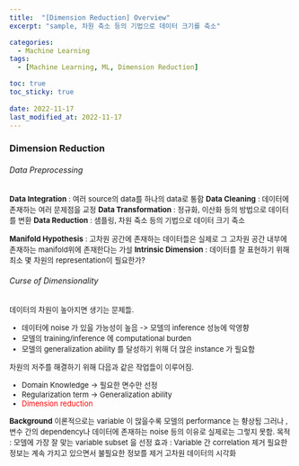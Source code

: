 ```yaml
---
title:  "[Dimension Reduction] Overview"
excerpt: "sample, 차원 축소 등의 기법으로 데이터 크기를 축소"

categories:
  - Machine Learning
tags:
  - [Machine Learning, ML, Dimension Reduction]

toc: true
toc_sticky: true
 
date: 2022-11-17
last_modified_at: 2022-11-17
---
```


### Dimension Reduction
###### Data Preprocessing
<font size="2">


**Data Integration** : 여러 source의 data를 하나의 data로 통합
**Data Cleaning** :  데이터에 존재하는 여러 문제점을 교정
**Data Transformation** : 정규화, 이산화 등의 방법으로 데이터를 변환
**Data Reduction** : 샘플링, 차원 축소 등의 기법으로 데이터 크기 축소

**Manifold Hypothesis** : 고차원 공간에 존재하는 데이터들은 실제로 그 고차원 공간 내부에 존재하는 manifold위에 존재한다는 가설
**Intrinsic Dimension** : 데이터를 잘 표현하기 위해 최소 몇 차원의 representation이 필요한가?
</font>

###### Curse of Dimensionality
<font size="2">

데이터의 차원이 높아지면 생기는 문제들. 
* 데이터에 noise 가 있을 가능성이 높음 -> 모델의 inference 성능에 악영향
* 모델의 training/inference 에 computational burden
* 모델의 generalization ability 를 달성하기 위해 더 많은 instance 가 필요함

차원의 저주를 해결하기 위해 다음과 같은 작업들이 이루어짐. 
* Domain Knowledge -> 필요한 면수만 선정
* Regularization term -> Generalization ability
* <span style="color:red">Dimension reduction</span>

**Background**
이론적으로는 variable 이 많을수록 모델의 performance 는 향상됨
그러나 , 변수 간의 dependency나 데이터에 존재하는 noise 등의 이유로 실제로는 그렇지 못함. 
목적 : 
모델에 가장 잘 맞는 variable subset 을 선정
효과 : 
Variable 간 correlation 제거
필요한 정보는 계속 가지고 있으면서 불필요한 정보를 제거
고차원 데이터의 시각화
